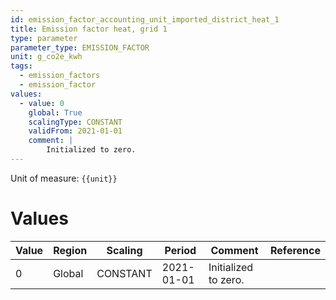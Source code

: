 ```yaml
---
id: emission_factor_accounting_unit_imported_district_heat_1
title: Emission factor heat, grid 1
type: parameter
parameter_type: EMISSION_FACTOR
unit: g_co2e_kwh
tags:
  - emission_factors
  - emission_factor
values:
  - value: 0
    global: True
    scalingType: CONSTANT
    validFrom: 2021-01-01
    comment: |
        Initialized to zero.
---
```



Unit of measure: `{{unit}}`


# Values


| Value | Region | Scaling | Period | Comment | Reference |
|-------|--------|---------|--------|---------|-----------|
| 0 | Global | CONSTANT | 2021-01-01 | Initialized to zero. |  |


